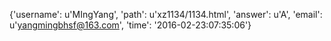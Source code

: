 {'username': u'MIngYang', 'path': u'xz1134/1134.html', 'answer': u'A', 'email': u'yangmingbhsf@163.com', 'time': '2016-02-23:07:35:06'}